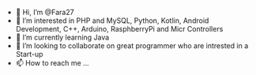- 👋 Hi, I’m @Fara27
- 👀 I’m interested in PHP and MySQL, Python, Kotlin, Android Development, C++, Arduino, RasphberryPi and Micr Controllers 
- 🌱 I’m currently learning Java
- 💞️ I’m looking to collaborate on great programmer who are intrested in a Start-up
- 📫 How to reach me ...

<!---
Fara27/Fara27 is a ✨ special ✨ repository because its `README.md` (this file) appears on your GitHub profile.
You can click the Preview link to take a look at your changes.
--->
